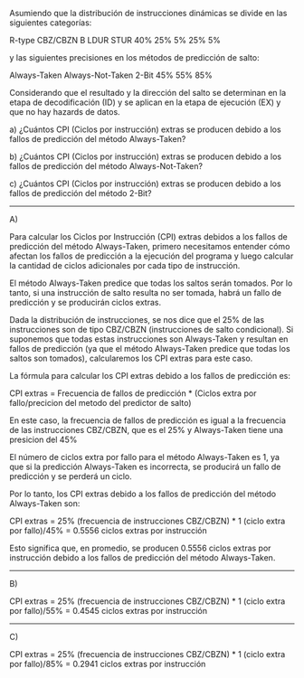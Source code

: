 Asumiendo que la distribución de instrucciones dinámicas se divide en las siguientes categorías:

R-type 		CBZ/CBZN	B		LDUR	STUR
40%			25%			5%		25%		5%

y las siguientes precisiones en los métodos de predicción de salto:

Always-Taken		Always-Not-Taken		2-Bit
45%						55%					85%


Considerando que el resultado y la dirección del salto se determinan en la etapa de decodificación
(ID) y se aplican en la etapa de ejecución (EX) y que no hay hazards de datos.

a) ¿Cuántos CPI (Ciclos por instrucción) extras se producen debido a los fallos de predicción del
método Always-Taken?

b) ¿Cuántos CPI (Ciclos por instrucción) extras se producen debido a los fallos de predicción del
método Always-Not-Taken?

c) ¿Cuántos CPI (Ciclos por instrucción) extras se producen debido a los fallos de predicción del
método 2-Bit?



--------------------------------------------------------------------------------------------------------


A) 


Para calcular los Ciclos por Instrucción (CPI) extras debidos a los fallos de predicción del método Always-Taken, primero necesitamos entender cómo afectan los fallos de predicción a la ejecución del programa y luego calcular la cantidad de ciclos adicionales por cada tipo de instrucción.

El método Always-Taken predice que todas los saltos serán tomados. Por lo tanto, si una instrucción de salto resulta no ser tomada, habrá un fallo de predicción y se producirán ciclos extras.

Dada la distribución de instrucciones, se nos dice que el 25% de las instrucciones son de tipo CBZ/CBZN (instrucciones de salto condicional). Si suponemos que todas estas instrucciones son Always-Taken y resultan en fallos de predicción (ya que el método Always-Taken predice que todas los saltos son tomados), calcularemos los CPI extras para este caso.

La fórmula para calcular los CPI extras debido a los fallos de predicción es:


CPI extras = Frecuencia de fallos de predicción * (Ciclos extra por fallo/precicion del metodo del predictor de salto)

En este caso, la frecuencia de fallos de predicción es igual a la frecuencia de las instrucciones CBZ/CBZN, que es el 25% y Always-Taken tiene una presicion del 45%

El número de ciclos extra por fallo para el método Always-Taken es 1, ya que si la predicción Always-Taken es incorrecta, se producirá un fallo de predicción y se perderá un ciclo.

Por lo tanto, los CPI extras debido a los fallos de predicción del método Always-Taken son:

CPI extras = 25% (frecuencia de instrucciones CBZ/CBZN) * 1 (ciclo extra por fallo)/45%
            = 0.5556 ciclos extras por instrucción

Esto significa que, en promedio, se producen 0.5556 ciclos extras por instrucción debido a los fallos de predicción del método Always-Taken.
	

-----------------------------------------------------------------------------------------------------------------------


B)


CPI extras = 25% (frecuencia de instrucciones CBZ/CBZN) * 1 (ciclo extra por fallo)/55%
            = 0.4545 ciclos extras por instrucción


----------------------------------------------------------------------------------------------------------------


C)


CPI extras = 25% (frecuencia de instrucciones CBZ/CBZN) * 1 (ciclo extra por fallo)/85%
            = 0.2941 ciclos extras por instrucción




